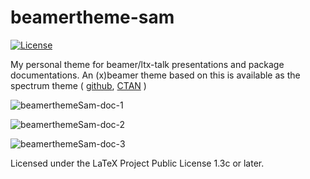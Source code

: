 # beamertheme-sam

[![License](https://img.shields.io/github/license/samcarter/beamertheme-sam.svg?color=blue)](https://www.latex-project.org/lppl.txt)

My personal theme for beamer/ltx-talk presentations and package documentations. An (x)beamer theme based on this is available as the spectrum theme 
  (
    [github](https://github.com/samcarter/beamertheme-spectrum), 
    [CTAN](https://ctan.org/pkg/beamertheme-spectrum) 
  )

![beamerthemeSam-doc-1](https://user-images.githubusercontent.com/43832342/232459376-1b6c8518-15b7-4eab-be45-d8055c6f1f7b.png)

![beamerthemeSam-doc-2](https://user-images.githubusercontent.com/43832342/232459372-41d20891-c7c7-4f05-8b56-6bde4b1a3b9f.png)

![beamerthemeSam-doc-3](https://user-images.githubusercontent.com/43832342/232459363-55b31bf8-9e55-42bc-9ad4-71017b46eed4.png)

Licensed under the LaTeX Project Public License 1.3c or later.
